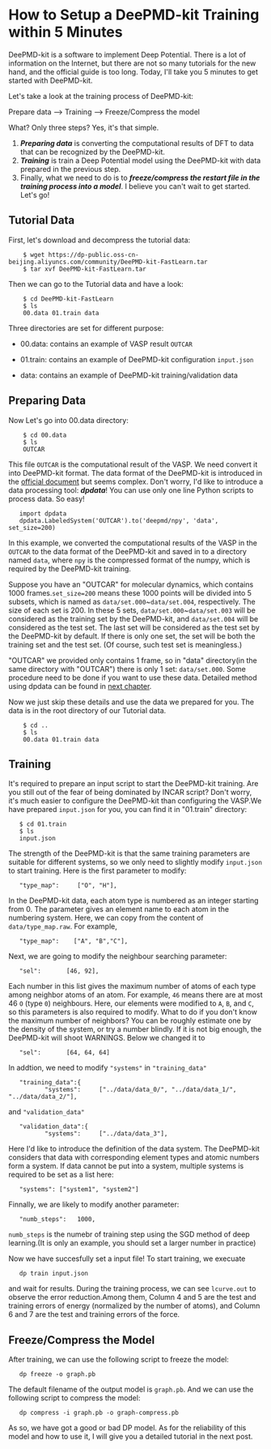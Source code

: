 
# How to Setup a DeePMD-kit Training within 5 Minutes

DeePMD-kit is a software to implement Deep Potential. There is a lot of information on the Internet, but there are not so many tutorials for the new hand, and the official guide is too long. Today, I'll take you 5 minutes to get started with DeePMD-kit. 

Let's take a look at the training process of DeePMD-kit:

Prepare data -->  Training --> Freeze/Compress the model

What? Only three steps? Yes, it's that simple.<!--more--> 

1. ***Preparing data*** is converting the computational results of DFT to data that can be recognized by the DeePMD-kit. 
2. ***Training*** is train a Deep Potential model using the DeePMD-kit with data prepared in the previous step. 
3. Finally, what we need to do is to ***freeze/compress the restart file in the training process into a model***. I believe you can't wait to get started. Let's go!

## Tutorial Data

First, let's download and decompress the tutorial data:

```
    $ wget https://dp-public.oss-cn-beijing.aliyuncs.com/community/DeePMD-kit-FastLearn.tar
    $ tar xvf DeePMD-kit-FastLearn.tar
```

Then we can go to the Tutorial data and have a look:
```
    $ cd DeePMD-kit-FastLearn
    $ ls
    00.data 01.train data
```
Three directories are set for different purpose:

* 00.data: contains an example of VASP result `OUTCAR`

* 01.train: contains an example of DeePMD-kit configuration `input.json`

* data: contains an example of DeePMD-kit training/validation data

## Preparing Data

Now Let's go into 00.data directory:
```
    $ cd 00.data
    $ ls
    OUTCAR
```
This file `OUTCAR` is the computational result of the VASP. We need convert it into DeePMD-kit format.
The data format of the DeePMD-kit is introduced in the [official document](https://deepmd.readthedocs.io/) but seems complex. Don't worry, I'd like to introduce a data processing tool: ***dpdata***! You can use only one line Python scripts to process data. So easy!

       import dpdata
       dpdata.LabeledSystem('OUTCAR').to('deepmd/npy', 'data', set_size=200)

In this example, we converted the computational results of the VASP in the `OUTCAR` to the data format of the DeePMD-kit and saved in to a directory named `data`, where `npy` is the compressed format of the numpy, which is required by the DeePMD-kit training. 


Suppose you have an "OUTCAR" for molecular dynamics, which contains 1000 frames.`set_size=200` means these 1000 points will be divided into 5 subsets, which is named as `data/set.000`\~`data/set.004`, respectively. The size of each set is 200. In these 5 sets, `data/set.000`\~`data/set.003` will be considered as the training set by the DeePMD-kit, and `data/set.004` will be considered as the test set. The last set will be considered as the test set by the DeePMD-kit by default. If there is only one set, the set will be both the training set and the test set. (Of course, such test set is meaningless.) 

"OUTCAR" we provided only contains 1 frame, so in "data" directory(in the same directory with "OUTCAR") there is only 1 set: `data/set.000`. Some procedure need to be done if you want to use these data. Detailed method  using dpdata can be found in [next chapter](https://tutorials.deepmodeling.org/en/latest/Tutorials/DeePMD-kit/learnDoc/Handson-Tutorial%28v2.0.3%29.html). 

Now we just skip these details and use the data we prepared for you. The data is in the root directory of our Tutorial data.
```
    $ cd ..
    $ ls
    00.data 01.train data
```

## Training

It's required to prepare an input script to start the DeePMD-kit training. Are you still out of the fear of being dominated by INCAR script?  Don't worry, it's much easier to configure the DeePMD-kit than configuring the VASP.We have prepared `input.json` for you, you can find it in "01.train" directory:

       $ cd 01.train
       $ ls
       input.json

The strength of the DeePMD-kit is that the same training parameters are suitable for different systems, so we only need to slightly modify `input.json` to start training. Here is the first parameter to modify:

       "type_map":     ["O", "H"],

In the DeePMD-kit data, each atom type is numbered as an integer starting from 0. The parameter gives an element name to each atom in the numbering system. Here, we can copy from the content of `data/type_map.raw`. For example,

       "type_map":    ["A", "B","C"],

Next, we are going to modify the neighbour searching parameter:

       "sel":       [46, 92],

Each number in this list gives the maximum number of atoms of each type among neighbor atoms of an atom. For example, `46` means there are at most 46 `O` (type `0`) neighbours. Here, our elements were modified to `A`, `B`, and `C`, so this parameters is also required to modify. What to do if you don't know the maximum number of neighbors? You can be roughly estimate one by the density of the system, or try a number blindly. If it is not big enough, the DeePMD-kit will shoot WARNINGS.  Below we changed it to 

       "sel":       [64, 64, 64]

In addtion, we need to modify `"systems"` in `"training_data"` 

       "training_data":{
              "systems":     ["../data/data_0/", "../data/data_1/", "../data/data_2/"],

and `"validation_data"`

       "validation_data":{
              "systems":     ["../data/data_3"],


Here I'd like to introduce the definition of the data system. The DeePMD-kit considers that data with corresponding element types and atomic numbers form a system. If data cannot be put into a system, multiple systems is required to be set as a list here:

       "systems": ["system1", "system2"]

Finnally, we are likely to modify another parameter:

       "numb_steps":   1000,

`numb_steps` is the numebr of training step using the SGD method of deep learning.(It is only an example, you should set a larger number in practice)


Now we have succesfully set a input file! To start training, we execuate

       dp train input.json

and wait for results. During the training process, we can see `lcurve.out` to observe the error reduction.Among them, Column 4 and 5 are the test and training errors of energy (normalized by the number of atoms), and Column 6 and 7 are the test and training errors of the force. 

## Freeze/Compress the Model

After training, we can use the following script to freeze the model:

       dp freeze -o graph.pb

The default filename of the output model is `graph.pb`. And we can use the following script to compress the model:

       dp compress -i graph.pb -o graph-compress.pb

As so, we have got a good or bad DP model. As for the reliability of this model and how to use it, I will give you a detailed tutorial in the next post.
